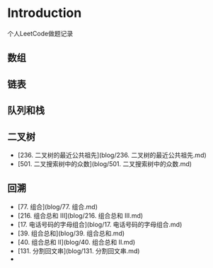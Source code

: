 # Introduction

个人LeetCode做题记录

## 数组

## 链表

## 队列和栈

## 二叉树

- [236. 二叉树的最近公共祖先](blog/236. 二叉树的最近公共祖先.md)
- [501. 二叉搜索树中的众数](blog/501. 二叉搜索树中的众数.md)

## 回溯

- [77. 组合](blog/77. 组合.md)
- [216. 组合总和 III](blog/216. 组合总和 III.md)
- [17. 电话号码的字母组合](blog/17. 电话号码的字母组合.md)
- [39. 组合总和](blog/39. 组合总和.md)
- [40. 组合总和 II](blog/40. 组合总和 II.md)
- [131. 分割回文串](blog/131. 分割回文串.md)
- 

